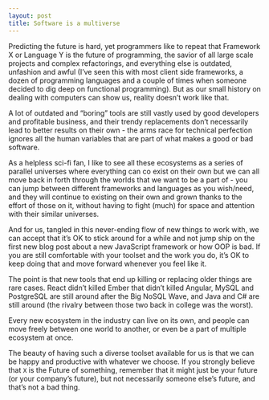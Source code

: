 ```yaml
---
layout: post
title: Software is a multiverse
---
```


Predicting the future is hard, yet programmers like to repeat that Framework X or
Language Y is the future of programming, the savior of all large scale projects and
complex refactorings, and everything else is outdated, unfashion and
awful (I’ve seen this with most client side frameworks, a dozen of programming
languages and a couple of times when someone decided to dig deep on functional
programming). But as our small history on dealing with computers can show us,
reality doesn’t work like that.

A lot of outdated and “boring” tools are still vastly used by good developers
and profitable business, and their trendy replacements don’t necessarily lead to
better results on their own - the arms race for technical perfection ignores all
the human variables that are part of what makes a good or bad software.

As a helpless sci-fi fan, I like to see all these ecosystems as a series of
parallel universes where everything can co exist on their own but we can all
move back in forth through the worlds that we want to be a part of - you can
jump between different frameworks and languages as you wish/need, and they will
continue to existing on their own and grown thanks to the effort of those on it,
without having to fight (much) for space and attention with their similar universes.

And for us, tangled in this never-ending flow of new things to work with, we can
accept that it’s OK to stick around for a while and not jump ship on the first
new blog post about a new JavaScript framework or how OOP is bad. If you are
still comfortable with your toolset and the work you do, it’s OK to keep doing
that and move forward whenever you feel like it.

The point is that new tools that end up killing or replacing older things are
rare cases. React didn’t killed Ember that didn’t killed Angular, MySQL and
PostgreSQL are still around after the Big NoSQL Wave, and Java and C# are still
around (the rivalry between those two back in college was the worst).

Every new ecosystem in the industry can live on its own, and people can move
freely between one world to another, or even be a part of multiple ecosystem at
once.

The beauty of having such a diverse toolset available for us is that we can be
happy and productive with whatever we choose. If you strongly believe that `X`
is the Future of something, remember that it might just be your future (or your
company’s future), but not necessarily someone else’s future, and that’s not a
bad thing.
